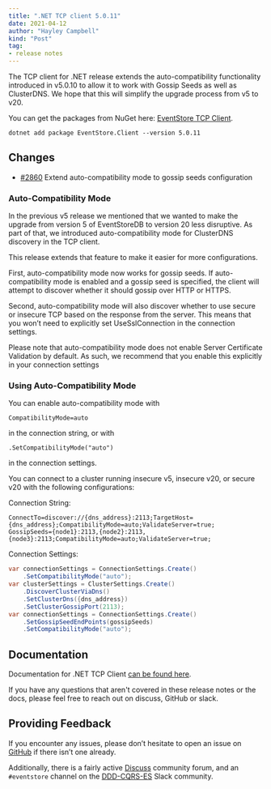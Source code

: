 ```yaml
---
title: ".NET TCP client 5.0.11"
date: 2021-04-12
author: "Hayley Campbell"
kind: "Post"
tag:
- release notes
---
```


The TCP client for .NET release extends the auto-compatibility functionality introduced in v5.0.10 to allow it to work with Gossip Seeds as well as ClusterDNS. We hope that this will simplify the upgrade process from v5 to v20.

<!-- more -->

You can get the packages from NuGet here: [EventStore TCP Client](https://www.nuget.org/packages/EventStore.Client/).

```shell
dotnet add package EventStore.Client --version 5.0.11
```

## Changes

- [#2860](https://github.com/EventStore/EventStore/pull/2860) Extend auto-compatibility mode to gossip seeds configuration

### Auto-Compatibility Mode

In the previous v5 release we mentioned that we wanted to make the upgrade from version 5 of EventStoreDB to version 20 less disruptive. As part of that, we introduced auto-compatibility mode for ClusterDNS discovery in the TCP client.

This release extends that feature to make it easier for more configurations.

First, auto-compatibility mode now works for gossip seeds. If auto-compatibility mode is enabled and a gossip seed is specified, the client will attempt to discover whether it should gossip over HTTP or HTTPS.

Second, auto-compatibility mode will also discover whether to use secure or insecure TCP based on the response from the server. This means that you won’t need to explicitly set UseSslConnection in the connection settings.

Please note that auto-compatibility mode does not enable Server Certificate Validation by default. As such, we recommend that you enable this explicitly in your connection settings

### Using Auto-Compatibility Mode

You can enable auto-compatibility mode with

```
CompatibilityMode=auto
```

in the connection string, or with

```
.SetCompatibilityMode("auto")
```

in the connection settings.

You can connect to a cluster running insecure v5, insecure v20, or secure v20 with the following configurations:

Connection String:

```
ConnectTo=discover://{dns_address}:2113;TargetHost={dns_address};CompatibilityMode=auto;ValidateServer=true;
GossipSeeds={node1}:2113,{node2}:2113,{node3}:2113;CompatibilityMode=auto;ValidateServer=true;
```

Connection Settings:

```csharp
var connectionSettings = ConnectionSettings.Create()
    .SetCompatibilityMode("auto");
var clusterSettings = ClusterSettings.Create()
    .DiscoverClusterViaDns()
    .SetClusterDns({dns_address})
    .SetClusterGossipPort(2113);
var connectionSettings = ConnectionSettings.Create()
    .SetGossipSeedEndPoints(gossipSeeds)
    .SetCompatibilityMode("auto");
```

## Documentation

Documentation for .NET TCP Client [can be found here](https://developers.eventstore.com/).

If you have any questions that aren't covered in these release notes or the docs, please feel free to reach out on discuss, GitHub or slack.

## Providing Feedback

If you encounter any issues, please don’t hesitate to open an issue on [GitHub](https://github.com/eventstore/eventstore) if there isn’t one already.

Additionally, there is a fairly active [Discuss](https://discuss.eventstore.com/) community forum, and an `#eventstore` channel on the [DDD-CQRS-ES](https://j.mp/ddd-es-cqrs) Slack community.
